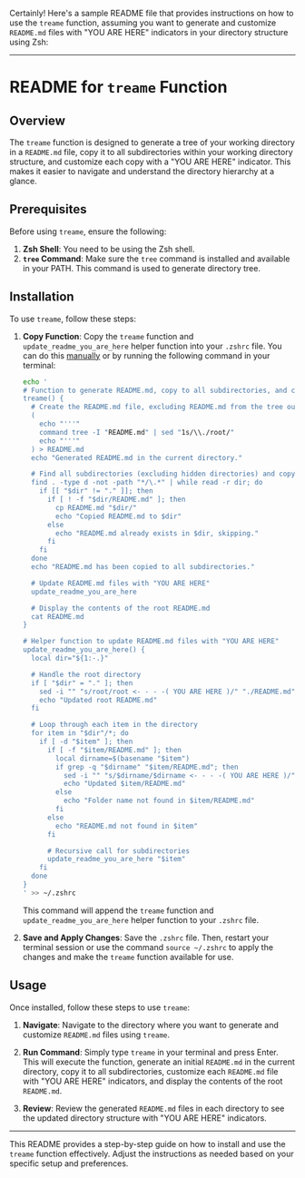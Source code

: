 Certainly! Here's a sample README file that provides instructions on how to use the `treame` function, assuming you want to generate and customize `README.md` files with "YOU ARE HERE" indicators in your directory structure using Zsh:

---

# README for `treame` Function

## Overview

The `treame` function is designed to generate a tree of your working directory in a `README.md` file, copy it to all subdirectories within your working directory structure, and customize each copy with a "YOU ARE HERE" indicator. This makes it easier to navigate and understand the directory hierarchy at a glance.

## Prerequisites

Before using `treame`, ensure the following:

1. **Zsh Shell**: You need to be using the Zsh shell.
2. **`tree` Command**: Make sure the `tree` command is installed and available in your PATH. This command is used to generate directory tree.

## Installation

To use `treame`, follow these steps:

1. **Copy Function**: Copy the `treame` function and `update_readme_you_are_here` helper function into your `.zshrc` file. You can do this [manually](https://github.com/19msb/treame/blob/main/treame.txt) or by running the following command in your terminal:

   ```sh
   echo '
   # Function to generate README.md, copy to all subdirectories, and customize each copy with "YOU ARE HERE"
   treame() {
     # Create the README.md file, excluding README.md from the tree output
     (
       echo "'''"
       command tree -I "README.md" | sed "1s/\\./root/"
       echo "'''"
     ) > README.md
     echo "Generated README.md in the current directory."

     # Find all subdirectories (excluding hidden directories) and copy README.md to each
     find . -type d -not -path "*/\.*" | while read -r dir; do
       if [[ "$dir" != "." ]]; then
         if [ ! -f "$dir/README.md" ]; then
           cp README.md "$dir/"
           echo "Copied README.md to $dir"
         else
           echo "README.md already exists in $dir, skipping."
         fi
       fi
     done
     echo "README.md has been copied to all subdirectories."

     # Update README.md files with "YOU ARE HERE"
     update_readme_you_are_here

     # Display the contents of the root README.md
     cat README.md
   }

   # Helper function to update README.md files with "YOU ARE HERE"
   update_readme_you_are_here() {
     local dir="${1:-.}"

     # Handle the root directory
     if [ "$dir" = "." ]; then
       sed -i "" "s/root/root <- - - -( YOU ARE HERE )/" "./README.md"
       echo "Updated root README.md"
     fi

     # Loop through each item in the directory
     for item in "$dir"/*; do
       if [ -d "$item" ]; then
         if [ -f "$item/README.md" ]; then
           local dirname=$(basename "$item")
           if grep -q "$dirname" "$item/README.md"; then
             sed -i "" "s/$dirname/$dirname <- - - -( YOU ARE HERE )/" "$item/README.md"
             echo "Updated $item/README.md"
           else
             echo "Folder name not found in $item/README.md"
           fi
         else
           echo "README.md not found in $item"
         fi

         # Recursive call for subdirectories
         update_readme_you_are_here "$item"
       fi
     done
   }
   ' >> ~/.zshrc
   ```

   This command will append the `treame` function and `update_readme_you_are_here` helper function to your `.zshrc` file.

2. **Save and Apply Changes**: Save the `.zshrc` file. Then, restart your terminal session or use the command `source ~/.zshrc` to apply the changes and make the `treame` function available for use.

## Usage

Once installed, follow these steps to use `treame`:

1. **Navigate**: Navigate to the directory where you want to generate and customize `README.md` files using `treame`.

2. **Run Command**: Simply type `treame` in your terminal and press Enter. This will execute the function, generate an initial `README.md` in the current directory, copy it to all subdirectories, customize each `README.md` file with "YOU ARE HERE" indicators, and display the contents of the root `README.md`.

3. **Review**: Review the generated `README.md` files in each directory to see the updated directory structure with "YOU ARE HERE" indicators.

---

This README provides a step-by-step guide on how to install and use the `treame` function effectively. Adjust the instructions as needed based on your specific setup and preferences.

